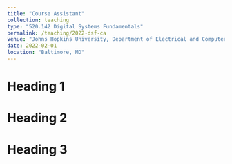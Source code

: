 ```yaml
---
title: "Course Assistant"
collection: teaching
type: "520.142 Digital Systems Fundamentals"
permalink: /teaching/2022-dsf-ca
venue: "Johns Hopkins University, Department of Electrical and Computer Engineering"
date: 2022-02-01
location: "Baltimore, MD"
---
```


<!-- Led office hours and circuit debug sessions to help students build a solid understanding of topics including sequential logic, state machines, and memory devices. -->


Heading 1
======

Heading 2
======

Heading 3
======